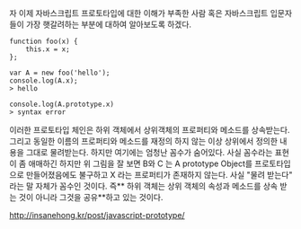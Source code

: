 자 이제 자바스크립트 프로토타입에 대한 이해가 부족한 사람 혹은 자바스크립트 입문자들이 가장 햇갈려하는 부분에 대하여 알아보도록 하겠다.

```
function foo(x) {
    this.x = x;
};

var A = new foo('hello');
console.log(A.x);
> hello

console.log(A.prototype.x)
> syntax error
```

이러한 프로토타입 체인은 하위 객체에서 상위객체의 프로퍼티와 메소드를 상속받는다. 그리고 동일한 이름의 프로퍼티와 메소드를 재정의 하지 않는 이상 상위에서 정의한 내용을 그대로 물려받는다. 하지만 여기에는 엄청난 꼼수가 숨어있다. 사실 꼼수라는 표현이 좀 애매하긴 하지만 위 그림을 잘 보면 B와 C 는 A prototype Object를 프로토타입으로 만들어졌음에도 불구하고 X 라는 프로퍼티가 존재하지 않는다. 사실 "물려 받는다" 라는 말 자체가 꼼수인 것이다. 즉** 하위 객체는 상위 객체의 속성과 메소드를 상속 받는 것이 아니라 그것을 공유**하고 있는 것이다.

http://insanehong.kr/post/javascript-prototype/
